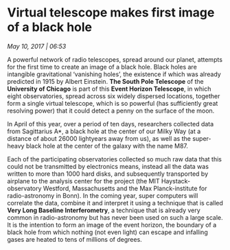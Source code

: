 # Virtual telescope makes first image of a black hole

*May 10, 2017 | 06:53*

A powerful network of radio telescopes, spread around our planet, attempts for the first time to create an image of a black hole. Black holes are intangible gravitational ‘vanishing holes’, the existence if which was already predicted in 1915 by Albert Einstein. **The South Pole Telescope** of the **University of Chicago** is part of this **Event Horizon Telescope**, in which eight observatories, spread across six widely dispersed locations, together form a single virtual telescope, which is so powerful (has sufficiently great resolving power) that it could detect a penny on the surface of the moon.

In April of this year, over a period of ten days, researchers collected data from Sagittarius A*, a black hole at the center of our Milky Way (at a distance of about 26000 lightyears away from us), as well as the super-heavy black hole at the center of the galaxy with the name M87.

Each of the participating observatories collected so much raw data that this could not be transmitted by electronics means, instead all the data was written to more than 1000 hard disks, and subsequently transported by airplane to the analysis center for the project (the MIT Haystack-observatory Westford, Massachusetts and the Max Planck-institute for radio-astronomy in Bonn). In the coming year, super computers will correlate the data, combine it and interpret it using a technique that is called **Very Long Baseline Interferometry**, a technique that is already very common in radio-astronomy but has never been used on such a large scale. It is the intention to form an image of the event horizon, the boundary of a black hole from which nothing (not even light) can escape and infalling gases are heated to tens of millions of degrees.